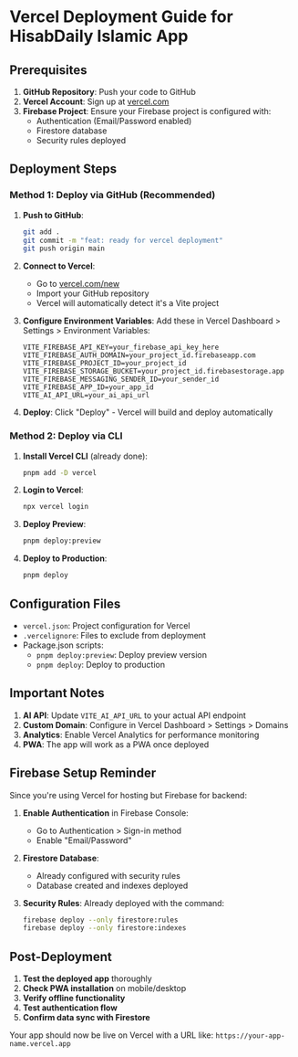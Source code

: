 # Vercel Deployment Guide for HisabDaily Islamic App

## Prerequisites

1. **GitHub Repository**: Push your code to GitHub
2. **Vercel Account**: Sign up at [vercel.com](https://vercel.com)
3. **Firebase Project**: Ensure your Firebase project is configured with:
   - Authentication (Email/Password enabled)
   - Firestore database
   - Security rules deployed

## Deployment Steps

### Method 1: Deploy via GitHub (Recommended)

1. **Push to GitHub**:
   ```bash
   git add .
   git commit -m "feat: ready for vercel deployment"
   git push origin main
   ```

2. **Connect to Vercel**:
   - Go to [vercel.com/new](https://vercel.com/new)
   - Import your GitHub repository
   - Vercel will automatically detect it's a Vite project

3. **Configure Environment Variables**:
   Add these in Vercel Dashboard > Settings > Environment Variables:
   ```
   VITE_FIREBASE_API_KEY=your_firebase_api_key_here
   VITE_FIREBASE_AUTH_DOMAIN=your_project_id.firebaseapp.com
   VITE_FIREBASE_PROJECT_ID=your_project_id
   VITE_FIREBASE_STORAGE_BUCKET=your_project_id.firebasestorage.app
   VITE_FIREBASE_MESSAGING_SENDER_ID=your_sender_id
   VITE_FIREBASE_APP_ID=your_app_id
   VITE_AI_API_URL=your_ai_api_url
   ```

4. **Deploy**: Click "Deploy" - Vercel will build and deploy automatically

### Method 2: Deploy via CLI

1. **Install Vercel CLI** (already done):
   ```bash
   pnpm add -D vercel
   ```

2. **Login to Vercel**:
   ```bash
   npx vercel login
   ```

3. **Deploy Preview**:
   ```bash
   pnpm deploy:preview
   ```

4. **Deploy to Production**:
   ```bash
   pnpm deploy
   ```

## Configuration Files

- `vercel.json`: Project configuration for Vercel
- `.vercelignore`: Files to exclude from deployment
- Package.json scripts:
  - `pnpm deploy:preview`: Deploy preview version
  - `pnpm deploy`: Deploy to production

## Important Notes

1. **AI API**: Update `VITE_AI_API_URL` to your actual API endpoint
2. **Custom Domain**: Configure in Vercel Dashboard > Settings > Domains
3. **Analytics**: Enable Vercel Analytics for performance monitoring
4. **PWA**: The app will work as a PWA once deployed

## Firebase Setup Reminder

Since you're using Vercel for hosting but Firebase for backend:

1. **Enable Authentication** in Firebase Console:
   - Go to Authentication > Sign-in method
   - Enable "Email/Password"

2. **Firestore Database**:
   - Already configured with security rules
   - Database created and indexes deployed

3. **Security Rules**: Already deployed with the command:
   ```bash
   firebase deploy --only firestore:rules
   firebase deploy --only firestore:indexes
   ```

## Post-Deployment

1. **Test the deployed app** thoroughly
2. **Check PWA installation** on mobile/desktop
3. **Verify offline functionality**
4. **Test authentication flow**
5. **Confirm data sync with Firestore**

Your app should now be live on Vercel with a URL like: `https://your-app-name.vercel.app`
